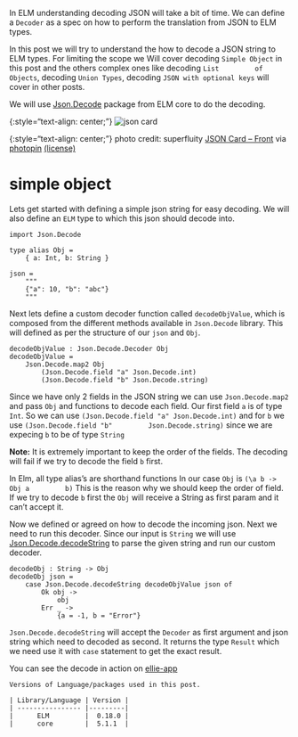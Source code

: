 In ELM understanding decoding JSON will take a bit of time. We can define a `Decoder` as a spec on how to perform the translation from JSON to ELM types.

In this post we will try to understand the how to decode a JSON string to ELM types. For limiting the scope we Will cover decoding `Simple Object` in this post and the others complex ones like decoding `List         of Objects`, decoding `Union Types`, decoding `JSON with optional keys` will cover in other posts.

We will use [Json.Decode](http://package.elm-lang.org/packages/elm-lang/core/5.1.1/Json-Decode) package from ELM core to do the decoding.

{:style=“text-align: center;”} ![json card](https://s3.ap-south-1.amazonaws.com/revathskumar-blog-images/2018/elm-json-decoder/3762360637_6b851c9478.jpg)

{:style=“text-align: center;”} photo credit: superfluity [JSON Card – Front](http://www.flickr.com/photos/44792728@N00/3762360637) via [photopin](http://photopin.com) [(license)](https://creativecommons.org/licenses/by-nc-sa/2.0/)

<a href="#simple-object" id="simple-object" class="anchor"><em></em></a>simple object
=====================================================================================

Lets get started with defining a simple json string for easy decoding. We will also define an `ELM` type to which this json should decode into.

    import Json.Decode

    type alias Obj =
        { a: Int, b: String }

    json =
        """
        {"a": 10, "b": "abc"}
        """

Next lets define a custom decoder function called `decodeObjValue`, which is composed from the different methods available in `Json.Decode` library. This will defined as per the structure of our `json` and `Obj`.

    decodeObjValue : Json.Decode.Decoder Obj
    decodeObjValue =
        Json.Decode.map2 Obj
            (Json.Decode.field "a" Json.Decode.int)
            (Json.Decode.field "b" Json.Decode.string)

Since we have only 2 fields in the JSON string we can use `Json.Decode.map2` and pass `Obj` and functions to decode each field. Our first field `a` is of type `Int`. So we can use `(Json.Decode.field "a" Json.Decode.int)` and for `b` we use `(Json.Decode.field "b"         Json.Decode.string)` since we are expecing `b` to be of type `String`

**Note:** It is extremely important to keep the order of the fields. The decoding will fail if we try to decode the field `b` first.

In Elm, all type alias’s are shorthand functions In our case `Obj` is `(\a b -> Obj a         b)` This is the reason why we should keep the order of field. If we try to decode `b` first the `Obj` will receive a String as first param and it can’t accept it.

Now we defined or agreed on how to decode the incoming json. Next we need to run this decoder. Since our input is `String` we will use [Json.Decode.decodeString](http://package.elm-lang.org/packages/elm-lang/core/5.1.1/Json-Decode#decodeString) to parse the given string and run our custom decoder.

    decodeObj : String -> Obj
    decodeObj json =
        case Json.Decode.decodeString decodeObjValue json of
            Ok obj ->
                obj
            Err _ ->
                {a = -1, b = "Error"}

`Json.Decode.decodeString` will accept the `Decoder` as first argument and json string which need to decoded as second. It returns the type `Result` which we need use it with `case` statement to get the exact result.

You can see the decode in action on [ellie-app](https://ellie-app.com/yghR44wmJda1)

    Versions of Language/packages used in this post.

    | Library/Language | Version |
    | ---------------- |---------|
    |      ELM         |  0.18.0 |
    |      core        |  5.1.1  |
